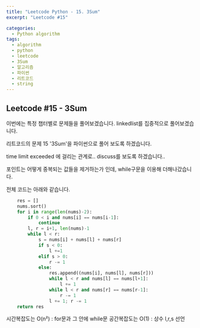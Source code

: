 ```yaml
---
title: "Leetcode Python - 15. 3Sum"
excerpt: "Leetcode #15"

categories:
  - Python algorithm
tags:
  - algorithm
  - python
  - leetcode
  - 3Sum
  - 알고리즘
  - 파이썬
  - 리트코드
  - string
---
```


## Leetcode #15 - 3Sum

이번에는 특정 챕터별로 문제들을 풀어보겠습니다.
linkedlist를 집중적으로 풀어보겠습니다.

리트코드의 문제 15 '3Sum'을 파이썬으로 풀어 보도록 하겠습니다. 

time limit exceeded 에 걸리는 관계로..
discuss를 보도록 하겠습니다..

포인트는 어떻게 중복되는 값들을 제거하는가 인데, while구문을 이용해 더해나갔습니다.


전체 코드는 아래와 같습니다.
```python
    res = []
    nums.sort()
    for i in range(len(nums)-2):
        if 0 < i and nums[i] == nums[i-1]:
            continue
        l, r = i+1, len(nums)-1
        while l < r:
            s = nums[i] + nums[l] + nums[r]
            if s < 0:
                l +=1 
            elif s > 0:
                r -= 1
            else:
                res.append((nums[i], nums[l], nums[r]))
                while l < r and nums[l] == nums[l+1]:
                    l += 1
                while l < r and nums[r] == nums[r-1]:
                    r -= 1
                l += 1; r -= 1
    return res
```

시간복잡도는 O(n²) : for문과 그 안에 while문 
공간복잡도는 O(1) : 상수 l,r,s 선언
